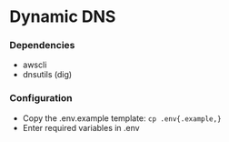 # Dynamic DNS
### Dependencies
- awscli
- dnsutils (dig)
### Configuration
- Copy the .env.example template:
  `cp .env{.example,}`
- Enter required variables in .env
